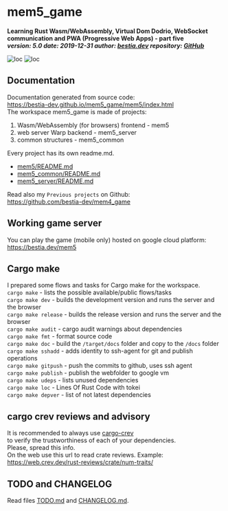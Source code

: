 # mem5_game

**Learning Rust Wasm/WebAssembly, Virtual Dom Dodrio, WebSocket communication and PWA (Progressive Web Apps) - part five**  
***version: 5.0  date: 2019-12-31 author: [bestia.dev](https://bestia.dev) repository: [GitHub](https://github.com/bestia-dev/mem5_game)***  

![loc](https://img.shields.io/badge/lines_of_Rust_code-4591-success)
![loc](https://img.shields.io/badge/lines_of_docs/comments-1231-informational)

## Documentation

Documentation generated from source code:  
<https://bestia-dev.github.io/mem5_game/mem5/index.html>  
The workspace mem5_game is made of projects:  

1. Wasm/WebAssembly (for browsers) frontend - mem5  
2. web server Warp backend - mem5_server  
3. common structures - mem5_common  

Every project has its own readme.md.  

- [mem5/README.md](
https://github.com/bestia-dev/mem5_game/blob/master/mem5/README.md)  
- [mem5_common/README.md](https://github.com/bestia-dev/mem5_game/blob/master/mem5_common/README.md)  
- [mem5_server/README.md](https://github.com/bestia-dev/mem5_game/blob/master/mem5_server/README.md)  
  
Read also my `Previous projects` on Github:  
<https://github.com/bestia-dev/mem4_game>  

## Working game server

You can play the game (mobile only) hosted on google cloud platform:  
<https://bestia.dev/mem5>  

## Cargo make

I prepared some flows and tasks for Cargo make for the workspace.  
`cargo make` - lists the possible available/public flows/tasks  
`cargo make dev` - builds the development version and runs the server and the browser  
`cargo make release` - builds the release version and runs the server and the browser  
`cargo make audit` - cargo audit warnings about dependencies  
`cargo make fmt` - format source code  
`cargo make doc` - build the `/target/docs` folder and copy to the `/docs` folder  
`cargo make sshadd` - adds identity to ssh-agent for git and publish operations  
`cargo make gitpush` - push the commits to github, uses ssh agent  
`cargo make publish` - publish the webfolder to google vm  
`cargo make udeps` - lists unused dependencies  
`cargo make loc` - Lines Of Rust Code with tokei  
`cargo make depver` - list of not latest dependencies  

## cargo crev reviews and advisory

It is recommended to always use [cargo-crev](https://github.com/crev-dev/cargo-crev)  
to verify the trustworthiness of each of your dependencies.  
Please, spread this info.  
On the web use this url to read crate reviews. Example:  
<https://web.crev.dev/rust-reviews/crate/num-traits/>  

## TODO and CHANGELOG

Read files [TODO.md](https://github.com/bestia-dev/mem5_game/blob/master/TODO.md) and [CHANGELOG.md](https://github.com/bestia-dev/mem5_game/blob/master/CHANGELOG.md).  
